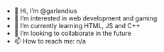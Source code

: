 - 👋 Hi, I’m @garlandius
- 👀 I’m interested in web development and gaming
- 🌱 I’m currently learning HTML, JS and C++
- 💞️ I’m looking to collaborate in the future
- 📫 How to reach me: n/a

<!---
garlandius/garlandius is a ✨ special ✨ repository because its `README.md` (this file) appears on your GitHub profile.
You can click the Preview link to take a look at your changes.
--->
